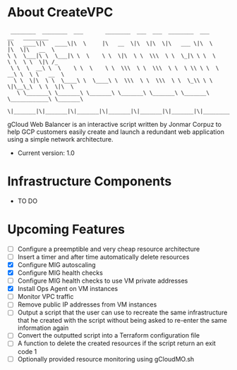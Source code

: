 # About CreateVPC

```Text
 ________  ________  ___       ________  ___  ___  ________  ___       __   ________     
|\   ____\|\   ____\|\  \     |\   __  \|\  \|\  \|\   ___ \|\  \     |\  \|\   __  \    
\ \  \___|\ \  \___|\ \  \    \ \  \|\  \ \  \\\  \ \  \_|\ \ \  \    \ \  \ \  \|\ /_   
 \ \  \  __\ \  \    \ \  \    \ \  \\\  \ \  \\\  \ \  \ \\ \ \  \  __\ \  \ \   __  \  
  \ \  \|\  \ \  \____\ \  \____\ \  \\\  \ \  \\\  \ \  \_\\ \ \  \|\__\_\  \ \  \|\  \ 
   \ \_______\ \_______\ \_______\ \_______\ \_______\ \_______\ \____________\ \_______\
    \|_______|\|_______|\|_______|\|_______|\|_______|\|_______|\|____________|\|_______|
 ```                                                                                                                                                                                       
gCloud Web Balancer is an interactive script written by Jonmar Corpuz to help GCP customers easily create and launch a redundant web application using a simple network architecture.

* Current version: 1.0

# Infrastructure Components

* TO DO

# Upcoming Features

- [ ] Configure a preemptible and very cheap resource architecture
- [ ] Insert a timer and after time automatically delete resources
- [X] Configure MIG autoscaling
- [X] Configure MIG health checks
- [ ] Configure MIG health checks to use VM private addresses
- [X] Install Ops Agent on VM instances
- [ ] Monitor VPC traffic
- [ ] Remove public IP addresses from VM instances
- [ ] Output a script that the user can use to recreate the same infrastructure that he created with the script without being asked to re-enter the same information again
- [ ] Convert the outputted script into a Terraform configuration file
- [ ] A function to delete the created resources if the script return an exit code 1
- [ ] Optionally provided resource monitoring using gCloudMO.sh
